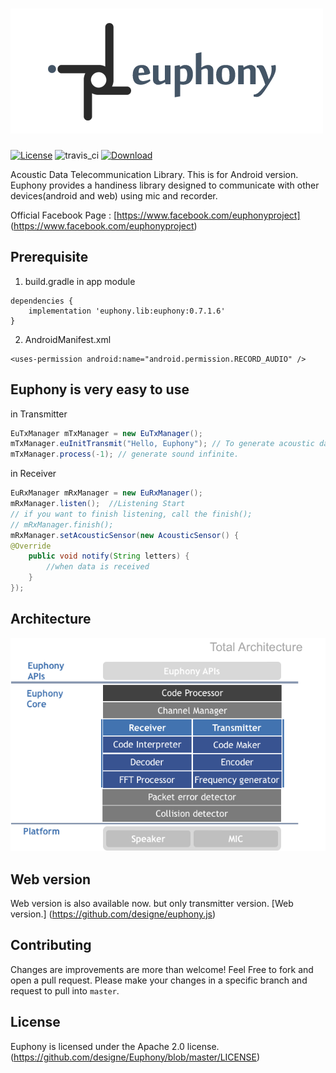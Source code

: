 ![euphony_logo](assets/euphony_logo.png)
========
[![License](https://img.shields.io/badge/License-Apache%202.0-blue.svg)](https://opensource.org/licenses/Apache-2.0) ![travis_ci](https://travis-ci.org/designe/euphony.svg?branch=master) [ ![Download](https://api.bintray.com/packages/jbear/maven/euphony/images/download.svg?version=0.7.1.6) ](https://bintray.com/jbear/maven/euphony/0.7.1.6/link)

Acoustic Data Telecommunication Library. This is for Android version.  
Euphony provides a handiness library designed to communicate with other devices(android and web) using mic and recorder.  

Official Facebook Page : [https://www.facebook.com/euphonyproject] (https://www.facebook.com/euphonyproject)

## Prerequisite
1) build.gradle in app module
```
dependencies {
    implementation 'euphony.lib:euphony:0.7.1.6'
}
```

2) AndroidManifest.xml
```
<uses-permission android:name="android.permission.RECORD_AUDIO" />
```

## Euphony is very easy to use

in Transmitter
```java
EuTxManager mTxManager = new EuTxManager();
mTxManager.euInitTransmit("Hello, Euphony"); // To generate acoustic data "Hello, Euphony"
mTxManager.process(-1); // generate sound infinite.
```

in Receiver
```java
EuRxManager mRxManager = new EuRxManager();
mRxManager.listen();  //Listening Start
// if you want to finish listening, call the finish();
// mRxManager.finish();
mRxManager.setAcousticSensor(new AcousticSensor() {
@Override
    public void notify(String letters) {
        //when data is received
    }
});
```

## Architecture
![euphony_architecture](assets/euphony_architecture.png)

## Web version
Web version is also available now. but only transmitter version. [Web version.] (https://github.com/designe/euphony.js)

## Contributing
Changes are improvements are more than welcome! Feel Free to fork and open a pull request. Please make your changes in a specific branch and request to pull into `master`.

## License
Euphony is licensed under the Apache 2.0 license. (https://github.com/designe/Euphony/blob/master/LICENSE)
